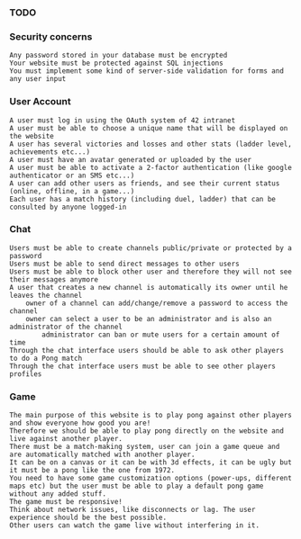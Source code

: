### TODO

### Security concerns


    Any password stored in your database must be encrypted
    Your website must be protected against SQL injections
    You must implement some kind of server-side validation for forms and any user input

### User Account


    A user must log in using the OAuth system of 42 intranet
    A user must be able to choose a unique name that will be displayed on the website
    A user has several victories and losses and other stats (ladder level, achievements etc...)
    A user must have an avatar generated or uploaded by the user
    A user must be able to activate a 2-factor authentication (like google authenticator or an SMS etc...)
    A user can add other users as friends, and see their current status (online, offline, in a game...)
    Each user has a match history (including duel, ladder) that can be consulted by anyone logged-in

### Chat


    Users must be able to create channels public/private or protected by a password
    Users must be able to send direct messages to other users
    Users must be able to block other user and therefore they will not see their messages anymore
    A user that creates a new channel is automatically its owner until he leaves the channel
        owner of a channel can add/change/remove a password to access the channel
        owner can select a user to be an administrator and is also an administrator of the channel
            administrator can ban or mute users for a certain amount of time
    Through the chat interface users should be able to ask other players to do a Pong match
    Through the chat interface users must be able to see other players profiles

### Game


    The main purpose of this website is to play pong against other players and show everyone how good you are!
    Therefore we should be able to play pong directly on the website and live against another player.
    There must be a match-making system, user can join a game queue and are automatically matched with another player.
    It can be on a canvas or it can be with 3d effects, it can be ugly but it must be a pong like the one from 1972.
    You need to have some game customization options (power-ups, different maps etc) but the user must be able to play a default pong game without any added stuff.
    The game must be responsive!
    Think about network issues, like disconnects or lag. The user experience should be the best possible.
    Other users can watch the game live without interfering in it.
